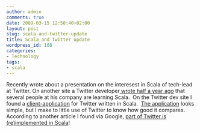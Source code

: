```yaml
---
author: admin
comments: true
date: 2009-03-15 12:50:40+02:00
layout: post
slug: scala-and-twitter-update
title: Scala and Twitter update
wordpress_id: 108
categories:
- Technology
tags:
- scala
---
```


Recently wrote about a presentation on the interesest in Scala of tech-lead at Twitter. On another site a Twitter developer[ wrote half a year ago](http://www.gracelessfailures.com/2008/06/test-post.html) that several people at his company are learning Scala.  On the Twitter dev site I found a [client-application](http://github.com/dcbriccetti/scala-experiments/tree/master) for Twitter written in Scala.  [The application](http://davebsoft.com/applications/simple-twitter-client) looks simple, but I make to little use of Twitter to know how good it compares. According to another article I found via Google, [part of Twitter is (re)implemented in Scala](http://www.scala-lang.org/node/1008)!
